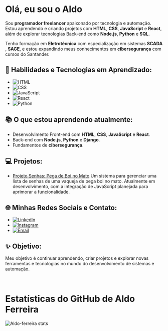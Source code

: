 # Olá, eu sou o Aldo  

Sou **programador freelancer** apaixonado por tecnologia e automação. Estou aprendendo e criando projetos com **HTML**, **CSS**, **JavaScript** e **React**, além de explorar tecnologias Back-end como **Node.js**, **Python** e **SQL**.  

Tenho formação em **Eletrotécnica** com especialização em sistemas **SCADA** , **SAGE**, e estou expandindo meus conhecimentos em **cibersegurança** com cursos do Santander.  

## 🌟 Habilidades e Tecnologias em Aprendizado:  
- ![HTML](https://img.shields.io/badge/HTML-E34F26?style=for-the-badge&logo=html5&logoColor=white)  
- ![CSS](https://img.shields.io/badge/CSS-1572B6?style=for-the-badge&logo=css3&logoColor=white)  
- ![JavaScript](https://img.shields.io/badge/JavaScript-F7DF1E?style=for-the-badge&logo=javascript&logoColor=black)  
- ![React](https://img.shields.io/badge/React-61DAFB?style=for-the-badge&logo=react&logoColor=black)  
- ![Python](https://img.shields.io/badge/Python-3776AB?style=for-the-badge&logo=python&logoColor=white)  

## 📚 O que estou aprendendo atualmente:  
- Desenvolvimento Front-end com **HTML**, **CSS**, **JavaScript** e **React**.  
- Back-end com **Node.js**, **Python** e **Django**.  
- Fundamentos de **cibersegurança**.

## 💻 Projetos:
- [Projeto Senhas: Pega de Boi no Mato]((https://aldo-ferreira.github.io/-Registros-de-Senhas-para-pega-de-boi-no-mato-/)) 
  Um sistema para gerenciar uma lista de senhas de uma vaqueja de pega boi no mato. Atualmente em desenvolvimento, com a integração de JavaScript planejada para aprimorar a funcionalidade.


## 🌐 Minhas Redes Sociais e Contato:    
- [![LinkedIn](https://img.shields.io/badge/LinkedIn-0077B5?style=for-the-badge&logo=linkedin&logoColor=white)](https://www.linkedin.com/in/aldo-ferreira-reis)  
- [![Instagram](https://img.shields.io/badge/Instagram-E4405F?style=for-the-badge&logo=instagram&logoColor=white)](https://www.instagram.com/aldo_ferreira_reis/)  
- [![Email](https://img.shields.io/badge/Email-D14836?style=for-the-badge&logo=gmail&logoColor=white)](mailto:aldoferreirareis34@gmail.com)  


## ✨ Objetivo:  
Meu objetivo é continuar aprendendo, criar projetos e explorar novas ferramentas e tecnologias no mundo do desenvolvimento de sistemas e automação.  

<br>

#  Estatísticas do GitHub de Aldo Ferreira

![Aldo-ferreira stats](https://github-readme-stats.vercel.app/api?username=Aldo-ferreira&show_icons=true&theme=transparent)
